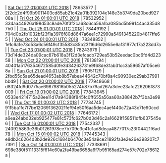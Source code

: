 | [Sat Oct 27 01:00:01 UTC 2018](https://transfer.sh/VlVvt/trcninja-dbdump-20181027010001.tar.bz2) | 78653577 | 2f2dc2d4f99b9011403cd85ab21c42a01b392104e148e3b3749da20bed92708a | 
| [Fri Oct 26 01:00:01 UTC 2018](https://transfer.sh/FOx7v/trcninja-dbdump-20181026010001.tar.bz2) | 78532952 | 334aa44926a198d53c9ade70f3f2ca68c6ca56a1ba085bd5b99144ac335d87b0 | 
| [Thu Oct 25 01:00:01 UTC 2018](https://transfer.sh/L6Zy5/trcninja-dbdump-20181025010001.tar.bz2) | 78449192 | 704d0b2fb1032bf23f1a3976f80d8647a6ee1c72990a5491345220b4817ffe65 | 
| [Wed Oct 24 01:00:01 UTC 2018](https://transfer.sh/8z3Ic/trcninja-dbdump-20181024010001.tar.bz2) | 78348852 | 1e1c6a1e73d53a6c56f49cf35583c85b23f16d6d2655e6af31977c17a223dd7a | 
| [Tue Oct 23 01:00:01 UTC 2018](https://transfer.sh/vND98/trcninja-dbdump-20181023010001.tar.bz2) | 78243979 | 73d14de324da09cac87b618a3f12d3efcacb729ea53b52eedac0bc6fd4d22358 | 
| [Mon Oct 22 01:00:01 UTC 2018](https://transfer.sh/AVIFt/trcninja-dbdump-20181022010001.tar.bz2) | 78138194 | 40401a5176354672585d0fe3d34263731e9f68de31ab31cc3a59657af05ce68a | 
| [Sun Oct 21 01:00:01 UTC 2018](https://transfer.sh/109h83/trcninja-dbdump-20181021010001.tar.bz2) | 78051129 | 2fbd55d5ae65dead4653ab8b57ebea44642c70bf8a4c90930ec29ab37991bbd9 | 
| [Sat Oct 20 01:00:02 UTC 2018](https://transfer.sh/7v3UB/trcninja-dbdump-20181020010001.tar.bz2) | 77948668 | d8324fd9d0775ae69879816b055274b87b79ad267a3dee23afc226206f873009 | 
| [Fri Oct 19 01:00:02 UTC 2018](https://transfer.sh/HkTxS/trcninja-dbdump-20181019010002.tar.bz2) | 77843645 | 0533e4214715a28ee11d17a94388f845fc0ff655a56aa60a38842b7f3ba3e996 | 
| [Thu Oct 18 01:00:02 UTC 2018](https://transfer.sh/SJqY3/trcninja-dbdump-20181018010002.tar.bz2) | 77734745 | 91f5ba1fc7f7be120691362021fef94e50f6aa5dec4aef440c72a43c7fe90ccd | 
| [Wed Oct 17 01:00:02 UTC 2018](https://transfer.sh/vO4Zo/trcninja-dbdump-20181017010002.tar.bz2) | 77646172 | a6ea24abd32eb925477e81c573fc627b0d3d46c2a16621f158511dfb637545e6 | 
| [Tue Oct 16 01:00:01 UTC 2018](https://transfer.sh/nG4ap/trcninja-dbdump-20181016010001.tar.bz2) | 77542337 | 240925863e36b01261978ee7b709c3c41c1ad8deaa4877017a23f04421f6ad78 | 
| [Mon Oct 15 01:00:02 UTC 2018](https://transfer.sh/s0qsC/trcninja-dbdump-20181015010002.tar.bz2) | 77445343 | e8db2c6264d3b2de926c1684b6470c3e54a9ce21892fa3e2e26e398207c77391 | 
| [Sun Oct 14 01:00:01 UTC 2018](https://transfer.sh/tifcs/trcninja-dbdump-20181014010001.tar.bz2) | 77338691 | 698e380f51113315f614c60a2fa49ba6658a6f7b95165ad274e57c702e78612a | 
